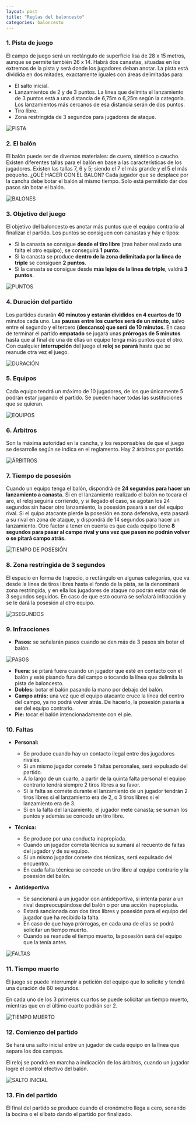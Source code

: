 ```yaml
---
layout: post
title: "Reglas del baloncesto"
categories: baloncesto
---
```


### 1. Pista de juego

El campo de juego será un rectángulo de superficie lisa de 28 x 15 metros, aunque se permite también 26 x 14.
Habrá dos canastas, situadas en los extremos de la pista y será donde los jugadores deban anotar.
La pista está dividida en dos mitades, exactamente iguales con áreas delimitadas para:

- El salto inicial.
- Lanzamientos de 2 y de 3 puntos. La línea que delimita el lanzamiento de 3 puntos está a una distancia de 6,75m o 6,25m según la categoría. Los lanzamientos más cercanos de esa distancia serán de dos puntos.
- Tiro libre.
- Zona restringida de 3 segundos para jugadores de ataque.

![PISTA](https://danieledufis.github.io/images_text/baloncesto_pista.jpg)

### 2. El balón

El balón puede ser de diversos materiales: de cuero, sintético o caucho.
Existen diferentes tallas para el balón en base a las características de los jugadores. Existen las tallas 7, 6 y 5; siendo el 7 el más grande y el 5 el más pequeño.
¿QUÉ HACER CON EL BALÓN?
Cada jugador que se desplace por la cancha debe botar el balón al mismo tiempo. Solo está permitido dar dos pasos sin botar el balón.

![BALONES](https://danieledufis.github.io/images_text/baloncesto_balones.jpg)

### 3. Objetivo del juego

El objetivo del baloncesto es anotar más puntos que el equipo contrario al finalizar el partido.
Los puntos se consiguen con canastas y hay e tipos:

- Si la canasta se consigue **desde el tiro libre** (tras haber realizado una falta el otro equipo), se conseguirá **1 punto.**
- Si la canasta se produce **dentro de la zona delimitada por la línea de triple** se consiguen **2 puntos.**
- Si la canasta se consigue desde **más lejos de la línea de triple**, valdrá **3 puntos.**

![PUNTOS](https://danieledufis.github.io/images_text/baloncesto_puntos.jpg)

### 4. Duración del partido

Los partidos durarán **40 minutos y estarán divididos en 4 cuartos de 10** minutos cada uno.
Las **pausas entre los cuartos será de un minuto**, salvo entre el segundo y el tercero **(descanso) que será de 10 minutos.**
En caso de terminar el partido **empatado** se jugará unas **prórrogas de 5 minutos** hasta que al final de una de ellas un equipo tenga más puntos que el otro.
Con cualquier **interrupción** del juego el **reloj se parará** hasta que se reanude otra vez el juego.

![DURACIÓN](https://danieledufis.github.io/images_text/baloncesto_tiempo.png)

### 5. Equipos

Cada equipo tendrá un máximo de 10 jugadores, de los que únicamente 5 podrán estar jugando el partido.
Se pueden hacer todas las sustituciones que se quieran.

![EQUIPOS](https://danieledufis.github.io/images_text/baloncesto_equipos.jpg)

### 6. Árbitros

Son la máxima autoridad en la cancha, y los responsables de que el juego se desarrolle según se indica en el reglamento.
Hay 2 árbitros por partido.

![ÁRBITROS](https://danieledufis.github.io/images_text/baloncesto_arbitro.jpg)

### 7. Tiempo de posesión

Cuando un equipo tenga el balón, dispondrá de **24 segundos para hacer un lanzamiento a canasta.**
Si en el lanzamiento realizado el balón no tocara el aro, el reloj seguiría corriendo, y si llegado el caso, se agotan los 24 segundos sin hacer otro lanzamiento, la posesión pasará a ser del equipo rival.
Si el quipo atacante pierde la posesión en zona defensiva, esta pasará a su rival en zona de ataque, y dispondrá de 14 segundos para hacer un lanzamiento.
Otro factor a tener en cuenta es que cada equipo tiene **8 segundos para pasar al campo rival y una vez que pasen no podrán volver o se pitará campo atrás.**

![TIEMPO DE POSESIÓN](https://danieledufis.github.io/images_text/baloncetso_tiempo%20de%20posesion.png)

### 8. Zona restringida de 3 segundos

El espacio en forma de trapecio, o rectángulo en algunas categorías, que va desde la línea de tiros libres hasta el fondo de la pista, se la denominará zona restringida, y en ella los jugadores de ataque no podrán estar más de 3 segundos seguidos.
En caso de que esto ocurra se señalará infracción y se le dará la posesión al otro equipo.

![3SEGUNDOS](https://danieledufis.github.io/images_text/baloncesto_zonrastringida.jpg)

### 9. Infracciones

- **Pasos:** se señalarán pasos cuando se den más de 3 pasos sin botar el balón.

![PASOS](https://danieledufis.github.io/images_text/baloncesto_pasos.jpg)

- **Fuera:** se pitará fuera cuando un jugador que esté en contacto con el balón y esté pisando fura del campo o tocando la línea que delimita la pista de baloncesto.
- **Dobles:** botar el balón pasando la mano por debajo del balón.
- **Campo atrás:** una vez que el equipo atacante cruce la línea del centro del campo, ya no podrá volver atrás. De hacerlo, la posesión pasaría a ser del equipo contrario.
- **Pie:** tocar el balón intencionadamente con el pie.

### 10. Faltas

- **Personal:**

  - Se produce cuando hay un contacto ilegal entre dos jugadores rivales.
  - Si un mismo jugador comete 5 faltas personales, será expulsado del partido.
  - A lo largo de un cuarto, a partir de la quinta falta personal el equipo contrario tendrá siempre 2 tiros libres a su favor.
  - Si la falta se comete durante el lanzamiento de un jugador tendrán 2 tiros libres si el lanzamiento era de 2, o 3 tiros libres si el lanzamiento era de 3.
  - Si en la falta del lanzamiento, el jugador mete canasta; se suman los puntos y además se concede un tiro libre.

- **Técnica:**

  - Se produce por una conducta inapropiada.
  - Cuando un jugador cometa técnica su sumará al recuento de faltas del jugador y de su equipo.
  - Si un mismo jugador comete dos técnicas, será expulsado del encuentro.
  - En cada falta técnica se concede un tiro libre al equipo contrario y la posesión del balón.

- **Antideportiva**
  - Se sancionará a un jugador con antideportiva, si intenta parar a un rival despreocupándose del balón o por una acción inapropiada.
  - Estará sancionada con dos tiros libres y posesión para el equipo del jugador que ha recibido la falta.
  - En caso de que haya prórrogas, en cada una de ellas se podrá solicitar un tiempo muerto.
  - Cuando se reanude el tiempo muerto, la posesión será del equipo que la tenía antes.

![FALTAS](https://danieledufis.github.io/images_text/baloncesto_faltas.jpg)

### 11. Tiempo muerto

El juego se puede interrumpir a petición del equipo que lo solicite y tendrá una duración de 60 segundos.

En cada uno de los 3 primeros cuartos se puede solicitar un tiempo muerto, mientras que en el último cuarto podrán ser 2.

![TIEMPO MUERTO](https://danieledufis.github.io/images_text/baloncesto_tiempomuerto.jpg)

### 12. Comienzo del partido

Se hará una salto inicial entre un jugador de cada equipo en la línea que separa los dos campos.

El reloj se pondrá en marcha a indicación de los árbitros, cuando un jugador logre el control efectivo del balón.

![SALTO INICIAL](https://danieledufis.github.io/images_text/balomcesto_saltoinicial.jpg)

### 13. Fin del partido

El final del partido se produce cuando el cronómetro llega a cero, sonando la bocina o el silbato dando el partido por finalizado.
